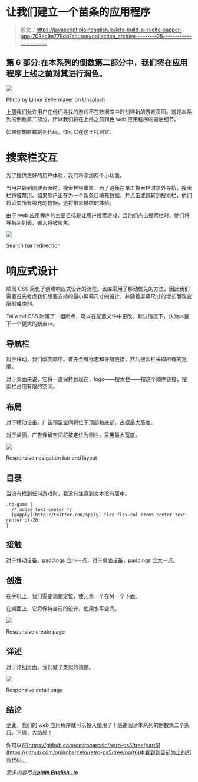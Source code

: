 # 让我们建立一个苗条的应用程序

> 原文：<https://javascript.plainenglish.io/lets-build-a-svelte-sapper-app-703ec9e779dd?source=collection_archive---------25----------------------->

## 第 6 部分:在本系列的倒数第二部分中，我们将在应用程序上线之前对其进行润色。

![](img/e564e002b4aa4fbcd7544b2144fc5500.png)

Photo by [Limor Zellermayer](https://unsplash.com/@limorganon?utm_source=medium&utm_medium=referral) on [Unsplash](https://unsplash.com?utm_source=medium&utm_medium=referral)

[上周](/lets-build-a-svelte-app-c3b1b55ed70)我们允许用户在他们寻找的游戏不在数据库中时创建新的游戏页面。这是本系列的倒数第二部分，所以我们将在上线之前润色 web 应用程序的最后细节。

如果你想直接跳到代码，你可以在这里找到它。

# 搜索栏交互

为了提供更好的用户体验，我们将添加两个小功能。

当用户转到创建页面时，搜索栏将重置，为了避免在单击搜索栏时意外导航，搜索栏将被禁用。如果用户正在为一个新条目填充数据，并点击或跳转到搜索栏，他们将丢失所有填充的数据，这将带来糟糕的体验。

由于 web 应用程序的主要目标是让用户搜索游戏，当他们点击搜索栏时，他们将导航到列表，输入将被聚焦。

![](img/0bcb80e4cc544fc2413f77a672d3d283.png)

Search bar redirection

# 响应式设计

顺风 CSS 简化了创建响应式设计的流程。该库采用了移动优先的方法，因此我们需要首先考虑我们想要支持的最小屏幕尺寸的设计，并随着屏幕尺寸的增长而改变限制或类别。

Tailwind CSS 附带了一组断点，可以在配置文件中更改。默认情况下，认为`xs`是下一个更大的断点`sm`。

## 导航栏

对于移动，我们改变顺序。首先会有标志和导航链接，然后搜索栏采取所有的宽度。

对于桌面来说，它将一直保持到现在，logo——搜索栏——按这个顺序链接，搜索栏占用有限的空间。

## 布局

对于移动设备，广告预留空间将位于顶部和底部，占据最大高度。

对于桌面，广告保留空间将被定位为侧栏，采用最大宽度。

![](img/5b490f44d2fdac796c6365f16b2fa2c0.png)

Responsive navigation bar and layout

## 目录

当没有找到任何游戏时，我没有注意到文本没有居中。

```
.no-game {
  /* added text-center */
  [@apply](http://twitter.com/apply) flex flex-col items-center text-center pt-20;
}
```

## 接触

对于移动设备，paddings 会小一点，对于桌面设备，paddings 会大一点。

## 创造

在手机上，我们需要调整定位，使元素一个在另一个下面。

在桌面上，它将保持当前的设计，使用水平空间。

![](img/f9ae1b89bff29702dd2e36547b65d5f6.png)

Responsive create page

## 详述

对于详细页面，我们做了类似的调整。

![](img/8cee2e65b8541f671262b068d71af26a.png)

Responsive detail page

## 结论

至此，我们的 web 应用程序就可以投入使用了！感谢阅读本系列的倒数第二个条目。[下周，大结局！](/lets-build-a-svelte-sapper-app-3404c215777e)

你可以在[https://github.com/omirobarcelo/retro-ps5/tree/part6](https://github.com/omirobarcelo/retro-ps5/tree/part6)中看到到目前为止的所有代码。

*更多内容尽在*[***plain English . io***](https://plainenglish.io/)
